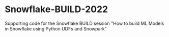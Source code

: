 # Snowflake-BUILD-2022
Supporting code for the Snowflake BUILD session "How to build ML Models in Snowflake using Python UDFs and Snowpark"
